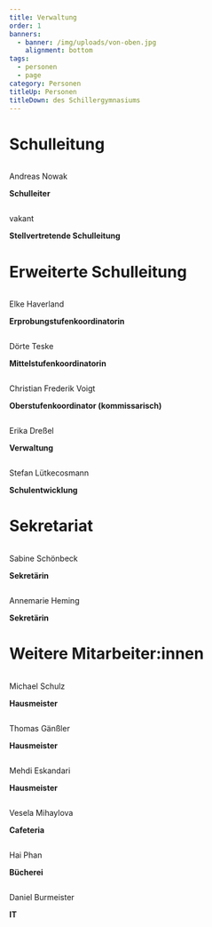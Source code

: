 ```yaml
---
title: Verwaltung
order: 1
banners:
  - banner: /img/uploads/von-oben.jpg
    alignment: bottom
tags:
  - personen
  - page
category: Personen
titleUp: Personen
titleDown: des Schillergymnasiums
---
```

# Schulleitung

<div class="person"><div><center><img src="/img/uploads/NOW (Schulleitung).jpg" alt=""></center><div class="description"><p>Andreas Nowak</p><p><b>Schulleiter</b></p></div></div></div>

<div class="person"><div><center><img src="/img/uploads/avatar.png" alt=""></center><div class="description"><p>vakant</p><p><b>Stellvertretende Schulleitung</b></p></div></div></div>

# Erweiterte Schulleitung

<div class="person"><div><center><img src="/img/uploads/HAV.jpg" alt=""></center><div class="description"><p>Elke Haverland</p><p><b>Erprobungstufenkoordinatorin</b></p></div></div></div>

<div class="person"><div><center><img src="/img/uploads/TE.jpg" alt=""></center><div class="description"><p>Dörte Teske</p><p><b>Mittelstufenkoordinatorin</b></p></div></div></div>

<div class="person"><div><center><img src="/img/uploads/VOI.jpg" alt=""></center><div class="description"><p>Christian Frederik Voigt</p><p><b>Oberstufenkoordinator (kommissarisch)</b></p></div></div></div>

<div class="person"><div><center><img src="/img/uploads/avatar.png" alt=""></center><div class="description"><p>Erika Dreßel</p><p><b>Verwaltung</b></p></div></div></div>

<div class="person"><div><center><img src="/img/uploads/LC.jpg" alt=""></center><div class="description"><p>Stefan Lütkecosmann</p><p><b>Schulentwicklung</b></p></div></div></div>

# Sekretariat

<div class="person"><div><center><img src="/img/uploads/Schönbeck.jpg" alt=""></center><div class="description"><p>Sabine Schönbeck</p><p><b>Sekretärin</b></p></div></div></div>

<div class="person"><div><center><img src="/img/uploads/heming.jpg" alt=""></center><div class="description"><p>Annemarie Heming</p><p><b>Sekretärin</b></p></div></div></div>

# Weitere Mitarbeiter:innen

<div class="person"><div><center><img src="/img/uploads/Schulz.jpg" alt=""></center><div class="description"><p>Michael Schulz</p><p><b>Hausmeister</b></p></div></div></div>

<div class="person"><div><center><img src="/img/uploads/Gänßler.jpg" alt=""></center><div class="description"><p>Thomas Gänßler</p><p><b>Hausmeister</b></p></div></div></div>

<div class="person"><div><center><img src="/img/uploads/avatar.png" alt=""></center><div class="description"><p>Mehdi Eskandari</p><p><b>Hausmeister</b></p></div></div></div>

<div class="person"><div><center><img src="/img/uploads/Mihaylova.jpg" alt=""></center><div class="description"><p>Vesela Mihaylova</p><p><b>Cafeteria</b></p></div></div></div>

<div class="person"><div><center><img src="/img/uploads/phan.jpg" alt=""></center><div class="description"><p>Hai Phan</p><p><b>Bücherei</b></p></div></div></div>

<div class="person"><div><center><img src="/img/uploads/Burmeister.jpg" alt=""></center><div class="description"><p>Daniel Burmeister</p><p><b>IT</b></p></div></div></div>